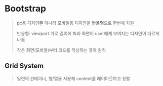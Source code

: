 # Bootstrap
> pc용 디자인뿐 아니라 모바일용 디자인을 **반응형**으로 한번에 지원
> 
> 반응형: viewport 가로 길이에 따라 화면이 user에게 보여지는 디자인이 다르게 나옴
> 
> 작은 화면(모바일)부터 코드를 작성하는 것이 원칙


## Grid System
> 일련의 컨테이너, 행/열을 사용해 content를 레이아웃하고 정렬


